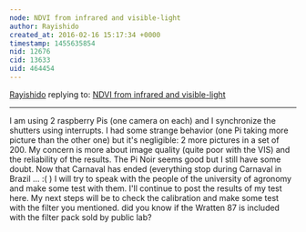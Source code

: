 ```yaml
---
node: NDVI from infrared and visible-light
author: Rayishido
created_at: 2016-02-16 15:17:34 +0000
timestamp: 1455635854
nid: 12676
cid: 13633
uid: 464454
---
```




[Rayishido](../profile/Rayishido) replying to: [NDVI from infrared and visible-light](../notes/Rayishido/02-10-2016/ndvi-from-infrared-and-visible-light)

----
I am using 2 raspberry Pis (one camera on each) and I synchronize the shutters using interrupts. 
I had some strange behavior (one Pi taking more picture than the other one) but it's negligible: 2 more pictures in a set of 200.
My concern is more about image quality (quite poor with the VIS) and the reliability of the results. The Pi Noir seems good but I still have some doubt. 
Now that Carnaval has ended (everything stop during Carnaval in Brazil ... :( ) I will try to speak with the people of the university of agronomy and make some test with them. 
I'll continue to post the results of my test here. 
My next steps will be to check the calibration and make some test with the filter you mentioned.
did you know if the Wratten 87 is included with the filter pack sold by public lab?